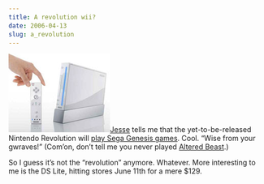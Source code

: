 ```yaml
---
title: A revolution wii?
date: 2006-04-13
slug: a_revolution
---
```

<p><img src="/assets/img/nintendo-revolution.jpg" alt="Nintendo Revolution" class="imgright" /><a href="http://www.31three.com">Jesse</a> tells me that the yet-to-be-released Nintendo Revolution will <a href="http://www.revolutionfanboy.com/2006/03/23/virtual-console-sega-and-hudson-games-are-a-go/">play Sega Genesis games</a>. Cool. &#8220;Wise from your gwraves!&#8221; (Com&#8217;on, don&#8217;t tell me you never played <a href="http://en.wikipedia.org/wiki/Altered_Beast">Altered Beast</a>.)</p>

<p class="update" style="clear: both;">So I guess it&#8217;s not the &#8220;revolution&#8221; anymore. Whatever. More interesting to me is the DS Lite, hitting stores June 11th for a mere $129.</p>